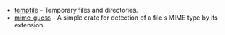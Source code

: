 - [tempfile](https://docs.rs/tempfile/latest/tempfile/) - Temporary files and directories.
- [mime_guess](https://crates.io/crates/mime_guess) - A simple crate for detection of a file's MIME type by its extension.
